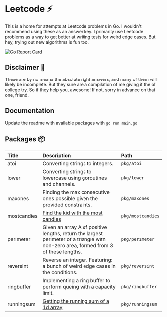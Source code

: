 # Leetcode :zap:

>>> 
This is a home for attempts at Leetcode problems in Go. I wouldn't recommend using these as an answer key.
I primarily use Leetcode problems as a way to get better at writing tests for weird edge cases.
But hey, trying out new algorithms is fun too.



[![Go Report Card](https://goreportcard.com/badge/github.com/brittonhayes/leetcode)](https://goreportcard.com/report/github.com/brittonhayes/leetcode)


## Disclaimer&nbsp;:loudspeaker:
    
These are by no means the absolute right answers, and many of them will likely be incomplete.
But they sure are a compilation of me giving it the ol' college try.
So if they help you, awesome! If not, sorry in advance on that one, friend.

## Documentation&nbsp;
    
Update the readme with available packages with `go run main.go`



## Packages :package:

| Title | Description | Path |
| :--- | :--- | :--- |
| atoi | Converting strings to integers. | `pkg/atoi` |
| lower | Converting strings to lowercase using goroutines and channels. | `pkg/lower` |
| maxones | Finding the max consecutive ones possible given the provided constraints. | `pkg/maxones` |
| mostcandies | [Find the kid with the most candies](https://leetcode.com/problems/kids-with-the-greatest-number-of-candies/) | `pkg/mostcandies` |
| perimeter | Given an array A of positive lengths, return the largest perimeter of a triangle with non-zero area, formed from 3 of these lengths. | `pkg/perimeter` |
| reversint | Reverse an integer. Featuring: a bunch of weird edge cases in the conditions. | `pkg/reversint` |
| ringbuffer | Implementing a ring buffer to perform queing with a capacity limit. | `pkg/ringbuffer` |
| runningsum | [Getting the running sum of a 1d array](https://leetcode.com/problems/running-sum-of-1d-array/) | `pkg/runningsum` |

